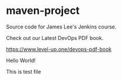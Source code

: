 # maven-project
Source code for James Lee's Jenkins course.

Check out our Latest DevOps PDF book.

https://www.level-up.one/devops-pdf-book

Hello World!

This is test file
